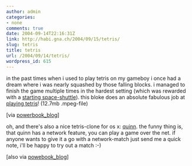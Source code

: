 ```yaml
---
author: admin
categories:
- none
comments: true
date: 2004-09-14T22:16:31Z
link: http://habi.gna.ch/2004/09/15/tetris/
slug: tetris
title: tetris
url: /2004/09/14/tetris/
wordpress_id: 615
---
```


in the past times when i used to play tetris on my gameboy i once had a  dream where i was nearly squashed by those falling blocks. i managed to finish the game multiple times in the hardest setting (which was rewarded with a [starting space-shuttle](http://habi.gna.ch/blog/archives/000286.html)).
this bloke does an absolute fabulous job at [playing tetris](http://fun.drno.de/movies/TetrisJapanFinals.mpeg)! (12.7mb .mpeg-file)

[via [powerbook_blog](http://powerbook.blogger.de/stories/147546/)]

oh, and there's also a nice tetris-clone for os x: [quinn](http://www.macupdate.com/info.php/id/10063). the funny thing is, that quinn has a network feature, you can play a game over the net. if anyone wants to give it a go with a network-match just send me a quick note, i'll be happy to try out a  match :-)

[also via [powebook_blog](http://powerbook.blogger.de/stories/143415/)]
